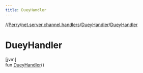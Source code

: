 ```yaml
---
title: DueyHandler
---
```

//[Perry](../../../index.html)/[net.server.channel.handlers](../index.html)/[DueyHandler](index.html)/[DueyHandler](-duey-handler.html)



# DueyHandler



[jvm]\
fun [DueyHandler](-duey-handler.html)()




